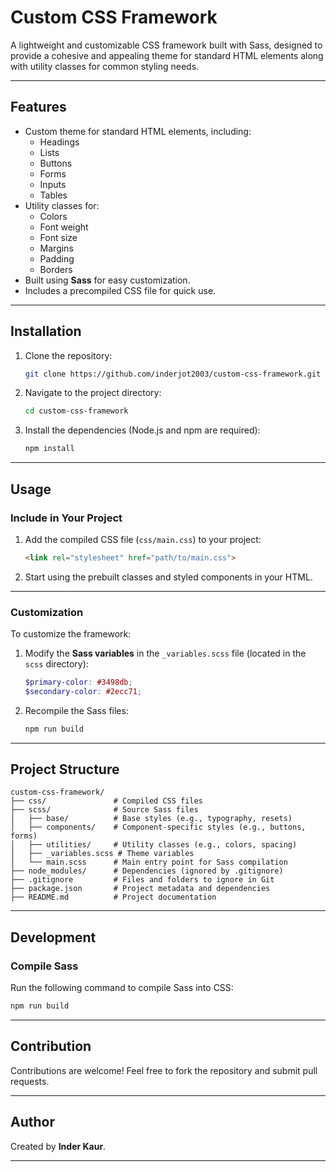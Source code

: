 # **Custom CSS Framework**

A lightweight and customizable CSS framework built with Sass, designed to provide a cohesive and appealing theme for standard HTML elements along with utility classes for common styling needs.

---

## **Features**
- Custom theme for standard HTML elements, including:
  - Headings
  - Lists
  - Buttons
  - Forms
  - Inputs
  - Tables
- Utility classes for:
  - Colors
  - Font weight
  - Font size
  - Margins
  - Padding
  - Borders
- Built using **Sass** for easy customization.
- Includes a precompiled CSS file for quick use.

---

## **Installation**

1. Clone the repository:
   ```bash
   git clone https://github.com/inderjot2003/custom-css-framework.git
   ```
2. Navigate to the project directory:
   ```bash
   cd custom-css-framework
   ```
3. Install the dependencies (Node.js and npm are required):
   ```bash
   npm install
   ```

---

## **Usage**

### Include in Your Project
1. Add the compiled CSS file (`css/main.css`) to your project:
   ```html
   <link rel="stylesheet" href="path/to/main.css">
   ```
2. Start using the prebuilt classes and styled components in your HTML.

---

### **Customization**
To customize the framework:
1. Modify the **Sass variables** in the `_variables.scss` file (located in the `scss` directory):
   ```scss
   $primary-color: #3498db;
   $secondary-color: #2ecc71;
   ```
2. Recompile the Sass files:
   ```bash
   npm run build
   ```

---

## **Project Structure**
```
custom-css-framework/
├── css/               # Compiled CSS files
├── scss/              # Source Sass files
│   ├── base/          # Base styles (e.g., typography, resets)
│   ├── components/    # Component-specific styles (e.g., buttons, forms)
│   ├── utilities/     # Utility classes (e.g., colors, spacing)
│   ├── _variables.scss # Theme variables
│   └── main.scss      # Main entry point for Sass compilation
├── node_modules/      # Dependencies (ignored by .gitignore)
├── .gitignore         # Files and folders to ignore in Git
├── package.json       # Project metadata and dependencies
├── README.md          # Project documentation
```

---

## **Development**

### **Compile Sass**
Run the following command to compile Sass into CSS:
```bash
npm run build
```

---

## **Contribution**
Contributions are welcome! Feel free to fork the repository and submit pull requests.

---

## **Author**
Created by **Inder Kaur**.

---
